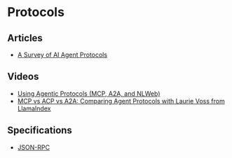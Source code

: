 # Protocols

## Articles

- [A Survey of AI Agent Protocols](https://arxiv.org/abs/2504.16736)

## Videos

- [Using Agentic Protocols (MCP, A2A, and NLWeb)](https://www.youtube.com/watch?v=X-Dh9R3Opn8)
- [MCP vs ACP vs A2A: Comparing Agent Protocols with Laurie Voss from LlamaIndex](https://www.youtube.com/watch?v=kqB_xML1SfA)

## Specifications

- [JSON-RPC](https://www.jsonrpc.org/)